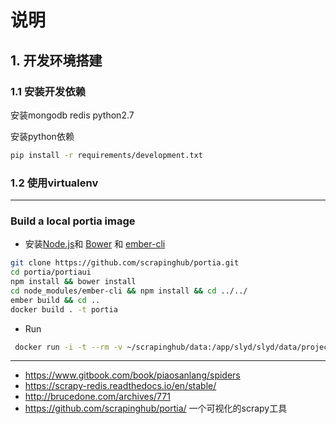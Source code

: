 # 说明

## 1. 开发环境搭建

### 1.1 安装开发依赖


安装mongodb redis python2.7

安装python依赖
```bash
pip install -r requirements/development.txt
```

### 1.2 使用virtualenv
------
### Build a local portia image
* 安装[Node.js](https://nodejs.org/en/download/package-manager/)和 [Bower](https://bower.io/#install-bower) 和 [ember-cli](https://ember-cli.com/) 
```bash
git clone https://github.com/scrapinghub/portia.git
cd portia/portiaui
npm install && bower install
cd node_modules/ember-cli && npm install && cd ../../
ember build && cd ..
docker build . -t portia
```
* Run
```bash
 docker run -i -t --rm -v ~/scrapinghub/data:/app/slyd/slyd/data/projects:rw -p 9001:9001 portia
 ```




------


* https://www.gitbook.com/book/piaosanlang/spiders
* https://scrapy-redis.readthedocs.io/en/stable/
* http://brucedone.com/archives/771
* https://github.com/scrapinghub/portia/ 一个可视化的scrapy工具

